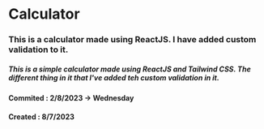 # Calculator

### This is a calculator made using ReactJS. I have added custom validation to it. 

 
##### This is a simple calculator made using ReactJS and Tailwind CSS. The different thing in it that I've added teh custom validation in it.


#### Commited : 2/8/2023 -> Wednesday
#### Created : 8/7/2023
